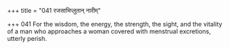 +++
title = "041 रजसाभिप्लुतान् नारीम्"

+++
041	For the wisdom, the energy, the strength, the sight, and the vitality of a man who approaches a woman covered with menstrual excretions, utterly perish.